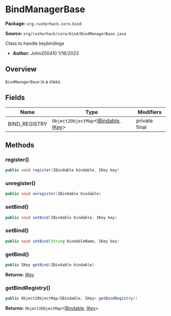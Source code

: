 # BindManagerBase

**Package:** `org.rusherhack.core.bind`

**Source:** `org/rusherhack/core/bind/BindManagerBase.java`

Class to handle keybindings
* **Author:** John200410 1/16/2023



## Overview

`BindManagerBase` is a class.

## Fields

| Name | Type | Modifiers |
|------|------|----------|
| BIND_REGISTRY | `Object2ObjectMap`<[IBindable](/core/bind/IBindable.md), [IKey](/core/bind/key/IKey.md)> | private final |


## Methods

### register()

```java
public void register(IBindable bindable, IKey key)
```

### unregister()

```java
public void unregister(IBindable bindable)
```

### setBind()

```java
public void setBind(IBindable bindable, IKey key)
```

### setBind()

```java
public void setBind(String bindableName, IKey key)
```

### getBind()

```java
public IKey getBind(IBindable bindable)
```

**Returns:** [IKey](/core/bind/key/IKey.md)

### getBindRegistry()

```java
public Object2ObjectMap<IBindable, IKey> getBindRegistry()
```

**Returns:** `Object2ObjectMap`<[IBindable](/core/bind/IBindable.md), [IKey](/core/bind/key/IKey.md)>

